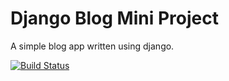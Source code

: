 # Django Blog Mini Project

A simple blog app written using django.

[![Build Status](https://travis-ci.org/mathilde206/django-blog.svg?branch=master)](https://travis-ci.org/mathilde206/django-blog)
